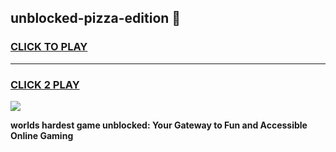 
## unblocked-pizza-edition 👋
<h3>
<a href="https://premium.freeplayer.one?title=unblocked-pizza-edition&ref=14F">CLICK TO PLAY</a></h3>
<hr>

<h3>
<a href="https://premium.freeplayer.one?title=unblocked-pizza-edition&ref=14F">CLICK 2 PLAY</a>
  
</h3>

<a href="https://premium.freeplayer.one?title=unblocked-pizza-edition&ref=12F/"><img src="https://clearcache.store/games.png"></a>


**worlds hardest game unblocked: Your Gateway to Fun and Accessible Online Gaming**
